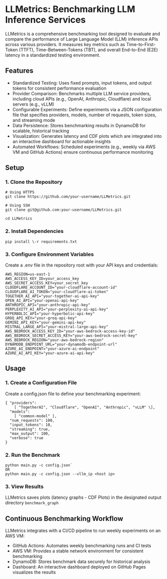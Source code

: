 # **LLMetrics: Benchmarking LLM Inference Services**

LLMetrics is a comprehensive benchmarking tool designed to evaluate and compare the performance of Large Language Model (LLM) inference APIs across various providers. It measures key metrics such as Time-to-First-Token (TTFT), Time-Between-Tokens (TBT), and overall End-to-End (E2E) latency in a standardized testing environment.

## **Features**

* Standardized Testing: Uses fixed prompts, input tokens, and output tokens for consistent performance evaluation
* Provider Comparison: Benchmarks multiple LLM service providers, including cloud APIs (e.g., OpenAI, Anthropic, Cloudflare) and local servers (e.g., vLLM)
* Configurable Experiments: Define experiments via a JSON configuration file that specifies providers, models, number of requests, token sizes, and streaming mode
* Data Persistence: Stores benchmarking results in DynamoDB for scalable, historical tracking
* Visualization: Generates latency and CDF plots which are integrated into an interactive dashboard for actionable insights
* Automated Workflows: Scheduled experiments (e.g., weekly via AWS VM and GitHub Actions) ensure continuous performance monitoring

## **Setup**

### **1. Clone the Repository**

```
# Using HTTPS
git clone https://github.com/your-username/LLMetrics.git

# Using SSH
git clone git@github.com:your-username/LLMetrics.git

cd LLMetrics
```

### **2\. Install Dependencies**

`pip install \-r requirements.txt`

### **3\. Configure Environment Variables**

Create a .env file in the repository root with your API keys and credentials:

```
AWS_REGION=us-east-1
AWS_ACCESS_KEY_ID=your_access_key
AWS_SECRET_ACCESS_KEY=your_secret_key
CLOUDFLARE_ACCOUNT_ID="your-cloudflare-account-id"
CLOUDFLARE_AI_TOKEN="your-cloudflare-ai-token"
TOGETHER_AI_API="your-together-ai-api-key"
OPEN_AI_API="your-openai-api-key"
ANTHROPIC_API="your-anthropic-api-key"
PERPLEXITY_AI_API="your-perplexity-ai-api-key"
HYPERBOLIC_API="your-hyperbolic-api-key"
GROQ_API_KEY="your-groq-api-key"
GEMINI_API_KEY="your-gemini-api-key"
MISTRAL_LARGE_API="your-mistral-large-api-key"
AWS_BEDROCK_ACCESS_KEY_ID="your-aws-bedrock-access-key-id"
AWS_BEDROCK_SECRET_ACCESS_KEY="your-aws-bedrock-secret-key"
AWS_BEDROCK_REGION="your-aws-bedrock-region"
DYNAMODB_ENDPOINT_URL="your-dynamodb-endpoint-url"
AZURE_AI_ENDPOINT="your-azure-ai-endpoint"
AZURE_AI_API_KEY="your-azure-ai-api-key"
```

## **Usage**

### **1. Create a Configuration File**

Create a config.json file to define your benchmarking experiment:
```
{ "providers": 
    [ "TogetherAI", "Cloudflare", "OpenAI", "Anthropic", "vLLM" \], 
  "models": 
    [ "common-model" ], 
  "num_requests": 100, 
  "input_tokens": 10, 
  "streaming": true, 
  "max_output": 100, 
  "verbose": true
}
```
### **2. Run the Benchmark**

```
python main.py -c config.json`
OR
python main.py -c config.json --vllm_ip <host ip>
```

### **3. View Results**

LLMetrics saves plots (latency graphs - CDF Plots) in the designated output directory `benchmark_graph`

## **Continuous Benchmarking Workflow**

LLMetrics integrates with a CI/CD pipeline to run weekly experiments on an AWS VM:

* GitHub Actions: Automates weekly benchmarking runs and CI tests  
* AWS VM: Provides a stable network environment for consistent benchmarking  
* DynamoDB: Stores benchmark data securely for historical analysis  
* Dashboard: An interactive dashboard deployed on GitHub Pages visualizes the results

